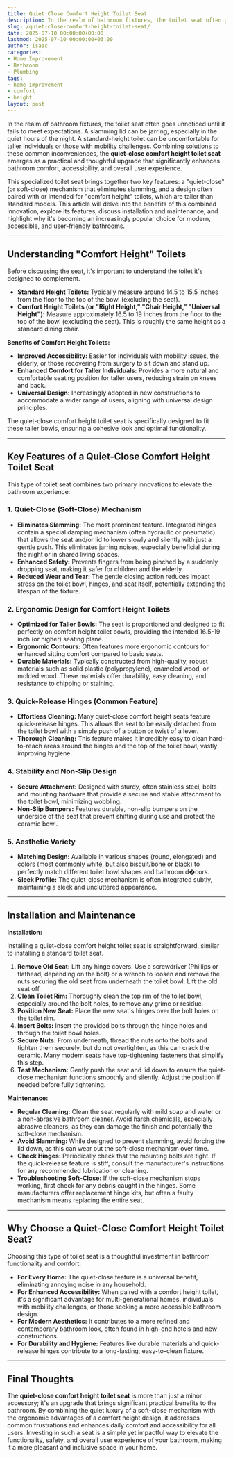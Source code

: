 ```yaml
---
title: Quiet Close Comfort Height Toilet Seat
description: In the realm of bathroom fixtures, the toilet seat often goes unnoticed until it fails to meet expectations. A slamming lid can be jarring, especially in the...
slug: /quiet-close-comfort-height-toilet-seat/
date: 2025-07-10 00:00:00+00:00
lastmod: 2025-07-10 00:00:00+03:00
author: Isaac
categories:
- Home Improvement
- Bathroom
- Plumbing
tags:
- home-improvement
- comfort
- height
layout: post
---
```

In the realm of bathroom fixtures, the toilet seat often goes unnoticed until it fails to meet expectations. A slamming lid can be jarring, especially in the quiet hours of the night. A standard-height toilet can be uncomfortable for taller individuals or those with mobility challenges. Combining solutions to these common inconveniences, the **quiet-close comfort height toilet seat** emerges as a practical and thoughtful upgrade that significantly enhances bathroom comfort, accessibility, and overall user experience.

This specialized toilet seat brings together two key features: a "quiet-close" (or soft-close) mechanism that eliminates slamming, and a design often paired with or intended for "comfort height" toilets, which are taller than standard models. This article will delve into the benefits of this combined innovation, explore its features, discuss installation and maintenance, and highlight why it's becoming an increasingly popular choice for modern, accessible, and user-friendly bathrooms.

---

## Understanding "Comfort Height" Toilets

Before discussing the seat, it's important to understand the toilet it's designed to complement.

* **Standard Height Toilets:** Typically measure around 14.5 to 15.5 inches from the floor to the top of the bowl (excluding the seat).
* **Comfort Height Toilets (or "Right Height," "Chair Height," "Universal Height"):** Measure approximately 16.5 to 19 inches from the floor to the top of the bowl (excluding the seat). This is roughly the same height as a standard dining chair.

**Benefits of Comfort Height Toilets:**

* **Improved Accessibility:** Easier for individuals with mobility issues, the elderly, or those recovering from surgery to sit down and stand up.
* **Enhanced Comfort for Taller Individuals:** Provides a more natural and comfortable seating position for taller users, reducing strain on knees and back.
* **Universal Design:** Increasingly adopted in new constructions to accommodate a wider range of users, aligning with universal design principles.

The quiet-close comfort height toilet seat is specifically designed to fit these taller bowls, ensuring a cohesive look and optimal functionality.

---

## Key Features of a Quiet-Close Comfort Height Toilet Seat

This type of toilet seat combines two primary innovations to elevate the bathroom experience:

### 1. Quiet-Close (Soft-Close) Mechanism

* **Eliminates Slamming:** The most prominent feature. Integrated hinges contain a special damping mechanism (often hydraulic or pneumatic) that allows the seat and/or lid to lower slowly and silently with just a gentle push. This eliminates jarring noises, especially beneficial during the night or in shared living spaces.
* **Enhanced Safety:** Prevents fingers from being pinched by a suddenly dropping seat, making it safer for children and the elderly.
* **Reduced Wear and Tear:** The gentle closing action reduces impact stress on the toilet bowl, hinges, and seat itself, potentially extending the lifespan of the fixture.

### 2. Ergonomic Design for Comfort Height Toilets

* **Optimized for Taller Bowls:** The seat is proportioned and designed to fit perfectly on comfort height toilet bowls, providing the intended 16.5-19 inch (or higher) seating plane.
* **Ergonomic Contours:** Often features more ergonomic contours for enhanced sitting comfort compared to basic seats.
* **Durable Materials:** Typically constructed from high-quality, robust materials such as solid plastic (polypropylene), enameled wood, or molded wood. These materials offer durability, easy cleaning, and resistance to chipping or staining.

### 3. Quick-Release Hinges (Common Feature)

* **Effortless Cleaning:** Many quiet-close comfort height seats feature quick-release hinges. This allows the seat to be easily detached from the toilet bowl with a simple push of a button or twist of a lever.
* **Thorough Cleaning:** This feature makes it incredibly easy to clean hard-to-reach areas around the hinges and the top of the toilet bowl, vastly improving hygiene.

### 4. Stability and Non-Slip Design

* **Secure Attachment:** Designed with sturdy, often stainless steel, bolts and mounting hardware that provide a secure and stable attachment to the toilet bowl, minimizing wobbling.
* **Non-Slip Bumpers:** Features durable, non-slip bumpers on the underside of the seat that prevent shifting during use and protect the ceramic bowl.

### 5. Aesthetic Variety

* **Matching Design:** Available in various shapes (round, elongated) and colors (most commonly white, but also biscuit/bone or black) to perfectly match different toilet bowl shapes and bathroom d�cors.
* **Sleek Profile:** The quiet-close mechanism is often integrated subtly, maintaining a sleek and uncluttered appearance.

---

## Installation and Maintenance

**Installation:**

Installing a quiet-close comfort height toilet seat is straightforward, similar to installing a standard toilet seat.

1.  **Remove Old Seat:** Lift any hinge covers. Use a screwdriver (Phillips or flathead, depending on the bolt) or a wrench to loosen and remove the nuts securing the old seat from underneath the toilet bowl. Lift the old seat off.
2.  **Clean Toilet Rim:** Thoroughly clean the top rim of the toilet bowl, especially around the bolt holes, to remove any grime or residue.
3.  **Position New Seat:** Place the new seat's hinges over the bolt holes on the toilet rim.
4.  **Insert Bolts:** Insert the provided bolts through the hinge holes and through the toilet bowl holes.
5.  **Secure Nuts:** From underneath, thread the nuts onto the bolts and tighten them securely, but do not overtighten, as this can crack the ceramic. Many modern seats have top-tightening fasteners that simplify this step.
6.  **Test Mechanism:** Gently push the seat and lid down to ensure the quiet-close mechanism functions smoothly and silently. Adjust the position if needed before fully tightening.

**Maintenance:**

* **Regular Cleaning:** Clean the seat regularly with mild soap and water or a non-abrasive bathroom cleaner. Avoid harsh chemicals, especially abrasive cleaners, as they can damage the finish and potentially the soft-close mechanism.
* **Avoid Slamming:** While designed to prevent slamming, avoid forcing the lid down, as this can wear out the soft-close mechanism over time.
* **Check Hinges:** Periodically check that the mounting bolts are tight. If the quick-release feature is stiff, consult the manufacturer's instructions for any recommended lubrication or cleaning.
* **Troubleshooting Soft-Close:** If the soft-close mechanism stops working, first check for any debris caught in the hinges. Some manufacturers offer replacement hinge kits, but often a faulty mechanism means replacing the entire seat.

---

## Why Choose a Quiet-Close Comfort Height Toilet Seat?

Choosing this type of toilet seat is a thoughtful investment in bathroom functionality and comfort.

* **For Every Home:** The quiet-close feature is a universal benefit, eliminating annoying noise in any household.
* **For Enhanced Accessibility:** When paired with a comfort height toilet, it's a significant advantage for multi-generational homes, individuals with mobility challenges, or those seeking a more accessible bathroom design.
* **For Modern Aesthetics:** It contributes to a more refined and contemporary bathroom look, often found in high-end hotels and new constructions.
* **For Durability and Hygiene:** Features like durable materials and quick-release hinges contribute to a long-lasting, easy-to-clean fixture.

---

## Final Thoughts

The **quiet-close comfort height toilet seat** is more than just a minor accessory; it's an upgrade that brings significant practical benefits to the bathroom. By combining the quiet luxury of a soft-close mechanism with the ergonomic advantages of a comfort height design, it addresses common frustrations and enhances daily comfort and accessibility for all users. Investing in such a seat is a simple yet impactful way to elevate the functionality, safety, and overall user experience of your bathroom, making it a more pleasant and inclusive space in your home.